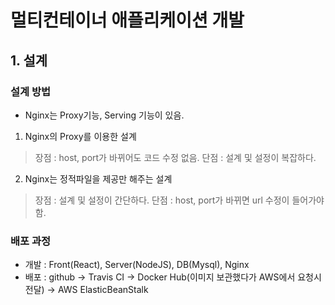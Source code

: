 # 멀티컨테이너 애플리케이션 개발

## 1. 설계
### 설계 방법
- Nginx는 Proxy기능, Serving 기능이 있음.
1. Nginx의 Proxy를 이용한 설계
> 장점 : host, port가 바뀌어도 코드 수정 없음.
> 단점 : 설계 및 설정이 복잡하다.
2. Nginx는 정적파일을 제공만 해주는 설계
> 장점 : 설계 및 설정이 간단하다.
> 단점 : host, port가 바뀌면 url 수정이 들어가야함.

### 배포 과정
- 개발 : Front(React), Server(NodeJS), DB(Mysql), Nginx
- 배포 : github -> Travis CI -> Docker Hub(이미지 보관했다가 AWS에서 요청시 전달) -> AWS ElasticBeanStalk
